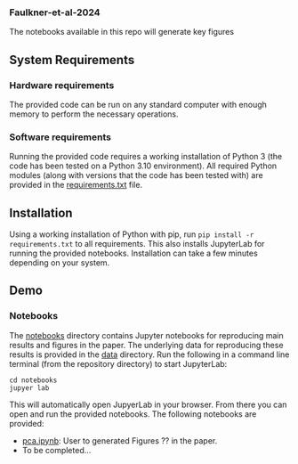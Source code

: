 ### Faulkner-et-al-2024

The notebooks available in this repo will generate key figures

## System Requirements
### Hardware requirements
The provided code can be run on any standard computer with enough memory to perform the necessary operations.
### Software requirements
Running the provided code requires a working installation of Python 3 (the code has been tested on a Python 3.10 environment).
All required Python modules (along with versions that the code has been tested with) are provided in the [requirements.txt](requirements.txt) file.
## Installation
Using a working installation of Python with pip, run `pip install -r requirements.txt` to all requirements.
This also installs JupyterLab for running the provided notebooks.
Installation can take a few minutes depending on your system.
## Demo
### Notebooks
The [notebooks](notebooks) directory contains Jupyter notebooks for reproducing main results and figures in the paper.
The underlying data for reproducing these results is provided in the [data](data) directory.
Run the following in a command line terminal (from the repository directory) to start JupyterLab:
```
cd notebooks
jupyer lab
```
This will automatically open JupyerLab in your browser.
From there you can open and run the provided notebooks.
The following notebooks are provided:
- [pca.ipynb](notebooks/pca.ipynb): User to generated Figures ?? in the paper.
- To be completed...
